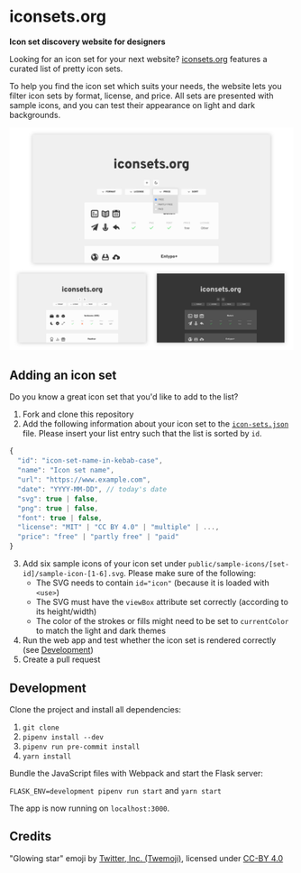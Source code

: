 # iconsets.org

**Icon set discovery website for designers**

Looking for an icon set for your next website? [iconsets.org](https://iconsets.org) features a curated list of pretty icon sets.

To help you find the icon set which suits your needs, the website lets you filter icon sets by format, license, and price. All sets are presented with sample icons, and you can test their appearance on light and dark backgrounds.

![Screenshots](screenshots.png)


## Adding an icon set

Do you know a great icon set that you'd like to add to the list?

1. Fork and clone this repository
2. Add the following information about your icon set to the [`icon-sets.json`](icon-sets.json) file. Please insert your list entry such that the list is sorted by `id`.

```js
{
  "id": "icon-set-name-in-kebab-case",
  "name": "Icon set name",
  "url": "https://www.example.com",
  "date": "YYYY-MM-DD", // today's date
  "svg": true | false,
  "png": true | false,
  "font": true | false,
  "license": "MIT" | "CC BY 4.0" | "multiple" | ...,
  "price": "free" | "partly free" | "paid"
}
```

3. Add six sample icons of your icon set under `public/sample-icons/[set-id]/sample-icon-[1-6].svg`. Please make sure of the following:
    * The SVG needs to contain `id="icon"` (because it is loaded with `<use>`)
    * The SVG must have the `viewBox` attribute set correctly (according to its height/width)
    * The color of the strokes or fills might need to be set to `currentColor` to match the light and dark themes
4. Run the web app and test whether the icon set is rendered correctly (see [Development](#development))
5. Create a pull request


## Development

Clone the project and install all dependencies:

1. `git clone`
2. `pipenv install --dev`
3. `pipenv run pre-commit install`
4. `yarn install`

Bundle the JavaScript files with Webpack and start the Flask server:

`FLASK_ENV=development pipenv run start` and `yarn start`

The app is now running on `localhost:3000`.


## Credits

"Glowing star" emoji by [Twitter, Inc. (Twemoji)](https://github.com/twitter/twemoji), licensed under [CC-BY 4.0](https://creativecommons.org/licenses/by/4.0)
